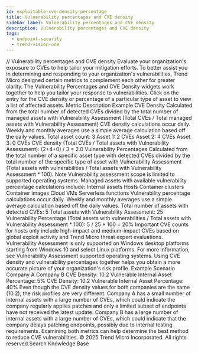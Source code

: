 ```yaml
---
id: exploitable-cve-density-percentage
title: Vulnerability percentages and CVE density
sidebar_label: Vulnerability percentages and CVE density
description: Vulnerability percentages and CVE density
tags:
  - endpoint-security
  - trend-vision-one
---
```


/*<![CDATA[*/ $('#title').html($('meta[name=map-description]').attr('content')); /*]]>*/ Vulnerability percentages and CVE density Evaluate your organization's exposure to CVEs to help tailor your mitigation efforts. To better assist you in determining and responding to your organization's vulnerabilities, Trend Micro designed certain metrics to complement each other for greater clarity. The Vulnerability Percentages and CVE Density widgets work together to help you tailor your response to vulnerabilities. Click on the entry for the CVE density or percentage of a particular type of asset to view a list of affected assets. Metric Description Example CVE Density Calculated from the total number of detected CVEs divided by the total number of managed assets with Vulnerability Assessment (Total CVEs / Total managed assets with Vulnerability Assessment) CVE density calculations occur daily. Weekly and monthly averages use a simple average calculation based off the daily values. Total asset count: 3 Asset 1: 2 CVEs Asset 2: 4 CVEs Asset 3: 0 CVEs CVE density (Total CVEs / Total assets with Vulnerability Assessment): (2+4+0) / 3 = 2.0 Vulnerability Percentages Calculated from the total number of a specific asset type with detected CVEs divided by the total number of the specific type of asset with Vulnerability Assessment (Total assets with vulnerabilities / Total assets with Vulnerability Assessment * 100). Note Vulnerability assessment scope is limited to supported operating systems. Managed assets with available vulnerability percentage calculations include: Internal assets Hosts Container clusters Container images Cloud VMs Serverless functions Vulnerability percentage calculations occur daily. Weekly and monthly averages use a simple average calculation based off the daily values. Total number of assets with detected CVEs: 5 Total assets with Vulnerability Assessment: 25 Vulnerability Percentage (Total assets with vulnerabilities / Total assets with Vulnerability Assessment * 100): 5 / 25 * 100 = 20% Important CVE counts for hosts only include high-impact and medium-impact CVEs based on global exploit activity and Trend Micro threat expert evaluations. Vulnerability Assessment is only supported on Windows desktop platforms starting from Windows 10 and select Linux platforms. For more information, see Vulnerability Assessment supported operating systems. Using CVE density and vulnerability percentages together helps you obtain a more accurate picture of your organization's risk profile. Example Scenario Company A Company B CVE Density: 10.2 Vulnerable Internal Asset Percentage: 5% CVE Density: 10.2 Vulnerable Internal Asset Percentage: 40% Even though the CVE density values for both companies are the same (10.2), the risk profiles are very different. Company A has a small number of internal assets with a large number of CVEs, which could indicate the company regularly applies patches and only a limited subset of endpoints have not received the latest update. Company B has a large number of internal assets with a large number of CVEs, which could indicate that the company delays patching endpoints, possibly due to internal testing requirements. Examining both metrics can help determine the best method to reduce CVE vulnerabilities. © 2025 Trend Micro Incorporated. All rights reserved.Search Knowledge Base